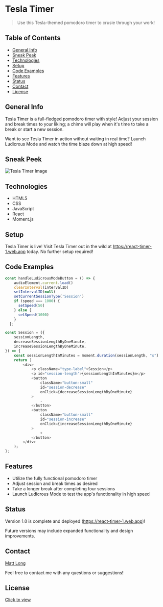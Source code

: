 # Tesla Timer

> Use this Tesla-themed pomodoro timer to crusie through your work!

## Table of Contents

- [General Info](#general-info)
- [Sneak Peak](#sneak-peek)
- [Technologies](#technologies)
- [Setup](#setup)
- [Code Examples](#code-examples)
- [Features](#features)
- [Status](#status)
- [Contact](#contact)
- [License](#license)

## General Info

Tesla Timer is a full-fledged pomodoro timer with style! Adjust your session and break times to your liking; a chime will play when it's time to take a break or start a new session.

Want to see Tesla Timer in action without waiting in real time? Launch Ludicrous Mode and watch the time blaze down at high speed!

## Sneak Peek

![Tesla Timer Image](https://imgur.com/a/SRDK2En)

## Technologies

- HTML5
- CSS
- JavaScript
- React
- Moment.js

## Setup

Tesla Timer is live! Visit Tesla Timer out in the wild at https://react-timer-1.web.app today. No further setup required!

## Code Examples

```javaScript
const handleLudicrousModeButton = () => {
    audioElement.current.load()
    clearInterval(intervalID)
    setIntervalID(null)
    setCurrentSessionType('Session')
    if (speed === 1000) {
      setSpeed(50)
    } else {
      setSpeed(1000)
    }
  };
```

```javascript
const Session = ({
	sessionLength,
	decreaseSessionLengthByOneMinute,
	increaseSessionLengthByOneMinute,
}) => {
	const sessionLengthInMinutes = moment.duration(sessionLength, "s").minutes();
	return (
		<div>
			<p className="type-label">Session</p>
			<p id="session-length">{sessionLengthInMinutes}m</p>
			<button
				className="button-small"
				id="session-decrease"
				onClick={decreaseSessionLengthByOneMinute}
			>
				-
			</button>
			<button
				className="button-small"
				id="session-increase"
				onClick={increaseSessionLengthByOneMinute}
			>
				+
			</button>
		</div>
	);
};
```

## Features

- Utilize the fully functional pomodoro timer
- Adjust session and break times as desired
- Take a longer break after completing four sessions
- Launch Ludicrous Mode to test the app's functionality in high speed

## Status

Version 1.0 is complete and deployed (https://react-timer-1.web.app)!

Future versions may include expanded functionality and design improvements.

## Contact

[Matt Long](https://www.linkedin.com/in/mattlong34/)

Feel free to contact me with any questions or suggestions!

## License

[Click to view]()
